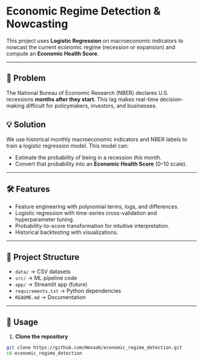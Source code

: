 # Economic Regime Detection & Nowcasting

This project uses **Logistic Regression** on macroeconomic indicators to nowcast the current economic regime (recession or expansion) and compute an **Economic Health Score**.

---

## 📌 Problem
The National Bureau of Economic Research (NBER) declares U.S. recessions **months after they start**. This lag makes real-time decision-making difficult for policymakers, investors, and businesses.

## 💡 Solution
We use historical monthly macroeconomic indicators and NBER labels to train a logistic regression model. This model can:
- Estimate the probability of being in a recession *this month*.
- Convert that probability into an **Economic Health Score** (0–10 scale).

---

## 🛠 Features
- Feature engineering with polynomial terms, logs, and differences.
- Logistic regression with time-series cross-validation and hyperparameter tuning.
- Probability-to-score transformation for intuitive interpretation.
- Historical backtesting with visualizations.

---

## 📂 Project Structure
- `data/` → CSV datasets  
- `src/` → ML pipeline code  
- `app/` → Streamlit app (future)  
- `requirements.txt` → Python dependencies  
- `README.md` → Documentation  

---

## 🚀 Usage

1. **Clone the repository**
```bash
git clone https://github.com/HmxaaK/economic_regime_detection.git
cd economic_regime_detection


